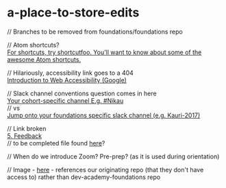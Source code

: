 # a-place-to-store-edits

// Branches to be removed from foundations/foundations repo

// Atom shortcuts?\
[For shortcuts, try shortcutfoo. You'll want to know about some of the awesome Atom shortcuts.](https://github.com/dev-academy-programme/student-prep/blob/master/prep-curriculum/tech-typing.md#typing-and-shortcuts)

// Hilariously, accessibility link goes to a 404\
[Introduction to Web Accessibility (Google)](https://github.com/dev-academy-programme/student-prep/blob/master/prep-curriculum/tech-web-accessibility.md#resources)

// Slack channel conventions question comes in here\
[Your cohort-specific channel E.g. #Nikau](https://github.com/dev-academy-programme/student-prep/blob/master/accounts.md#slack-channels)\
// vs\
[Jump onto your foundations specific slack channel (e.g. Kauri-2017)](https://github.com/dev-academy-programme/foundations/blob/master/sprint-1/core-introduce-yourself.md#write)

// Link broken\
[5. Feedback](https://github.com/dev-academy-programme/foundations/blob/master/sprint-1/README.md#core)\
// to be completed file found [here](https://github.com/dev-academy-programme/foundations/blob/master/resources/feedback.md)?

// When do we introduce Zoom? Pre-prep? (as it is used during orientation)


// Image - [here](https://github.com/dev-academy-programme/foundations/blob/kelly-wk1-review/sprint-1/git-remote-sync-fork-challenge.md#add-a-new-remote) - references our originating repo (that they don't have access to) rather than dev-academy-foundations repo
